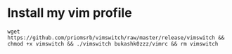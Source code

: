 # Install my vim profile
```Shell
wget https://github.com/priomsrb/vimswitch/raw/master/release/vimswitch && chmod +x vimswitch && ./vimswitch bukashk0zzz/vimrc && rm vimswitch
```